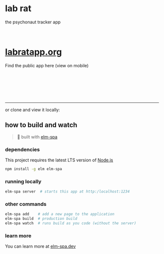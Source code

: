 # lab rat
the psychonaut tracker app
<br>
<br>
<br>


# [labratapp.org](https://labratapp.org)
Find the public app here (view on mobile)



<br>
<br>
<br>
<br>
<br>

__________

or clone and view it locally:

## how to build and watch
> 🌳  built with [elm-spa](https://elm-spa.dev)

### dependencies

This project requires the latest LTS version of [Node.js](https://nodejs.org/)

```bash
npm install -g elm elm-spa
```

### running locally

```bash
elm-spa server  # starts this app at http:/localhost:1234
```

### other commands

```bash
elm-spa add    # add a new page to the application
elm-spa build  # production build
elm-spa watch  # runs build as you code (without the server)
```

### learn more

You can learn more at [elm-spa.dev](https://elm-spa.dev)

